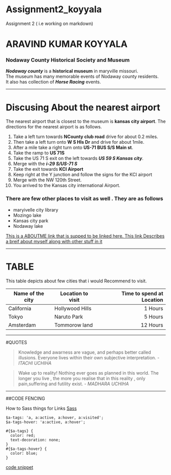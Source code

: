 # Assignment2_koyyala
Assignment 2 ( i.e working on markdown)
# ARAVIND KUMAR KOYYALA
###  Nodaway County Historical Society and Museum
***Nodaway county*** is a **historical museum** in maryville missouri.<br> The museum has many memorable events of Nodaway county residents.<br> It also has collection of ***Horse Racing*** events.

***

# Discusing About the nearest airport
The nearest airport that is closest to the museum is **kansas city airport**. The directions for the nearest airport is as follows.
1. Take a left turn towards **NCounty club road** drive for about 0.2 miles.
2. Then take a left turn onto **W S Hls Dr** and drive for about 1mile. 
3. After a mile take a right turn onto **US-71 BUS S/S Main st**.
4. Take the ramp to **US 71S**
5. Take the US 71 S exit on the left towards ***US 59 S Kansas city***.
6. Merge with the ***i-29 S/US-71 S***
7. Take the exit towards **KCI Airport**
8. Keep right at the Y junction and follow the signs for the KCI airport 
9. Merge with the NW 120th Street.
10. You arrived to the Kansas city international Airport.<br>

### There are few other places to visit as well . They are as follows 
* maryivelle city library
* Mozingo lake
* Kansas city park
* Nodaway lake

[This is a ABOUTME  link that is supped to be linked here. This link Describes a breif about myself along with other stuff in it ](AboutMe.md)

***

# TABLE
This table depicts about few cities that i would  Recommend to visit.

| Name of the city | Location to visit | Time to spend at Location |
|  ---     | ---   |  ---:  |
| California       | Hollywood Hills   | 1 Hours                   |
| Tokyo            | Naruto Park       | 5 Hours                   | 
| Amsterdam        | Tommorow land     | 12 Hours                  |


***
#QUOTES
>Knowledge and awarness are vague, and perhaps better called illusions. Everyone lives within their own subjective interpretation. - *ITACHI UCHIHA*

>Wake up to reality! Nothing ever goes as planned in this world. The longer you live , the more you realise that in this reality , only pain,suffering and futility exist. - *MADHARA UCHIHA*

***

##CODE FENCING

How to Sass things for Links
[Sass](https://sass-lang.com/guide)

```
$a-tags: 'a, a:active, a:hover, a:visited';
$a-tags-hover: 'a:active, a:hover';
 
#{$a-tags} {
  color: red;
  text-decoration: none;
}
#{$a-tags-hover} {
  color: blue;
}
```
[code snippet](https://css-tricks.com/snippets/sass/sass-things-links/)